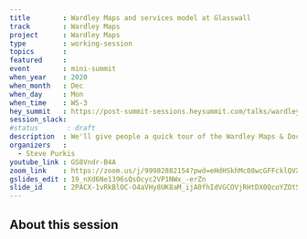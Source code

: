 ```yaml
---
title        : Wardley Maps and services model at Glasswall
track        : Wardley Maps
project      : Wardley Maps
type         : working-session
topics       :
featured     :
event        : mini-summit
when_year    : 2020
when_month   : Dec
when_day     : Mon
when_time    : WS-3
hey_summit   : https://post-summit-sessions.heysummit.com/talks/wardley-maps-and-services-model-at-glasswall
session_slack:
#status       : draft
description  : We'll give people a quick tour of the Wardley Maps & Doctrine assessment created at Glasswall over the past few months, and touch on challenges & the road ahead.  The bulk of the session will be a panel discussion digging into the way maps were used and the planned services model (e.g. cell-based structure).
organizers   :
  - Steve Purkis
youtube_link : GS8Vndr-B4A
zoom_link    : https://zoom.us/j/99982882154?pwd=eHdHSkhMc08wcGFFcklQVXNTeWZIZz09
gslides_edit : 19_nXd6Ne1396sQsOcyc2VP1NWx_-erZn
slide_id     : 2PACX-1vRkBlOC-O4aVHy8UK8aM_ijA0fhIdVGCOVjRHtDX0QcoYZOtSW2b9e6GZuiUunqiw
---
```


## About this session
